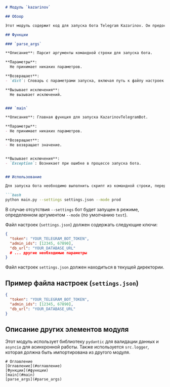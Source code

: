 ```markdown
# Модуль `kazarinov`

## Обзор

Этот модуль содержит код для запуска бота Telegram Kazarinov. Он предоставляет возможность запуска бота в различных режимах (test/prod) и с настройками из файла JSON.

## Функции

### `parse_args`

**Описание**: Парсит аргументы командной строки для запуска бота.

**Параметры**:
  Не принимает никаких параметров.

**Возвращает**:
- `dict`: Словарь с параметрами запуска, включая путь к файлу настроек (`settings`) и режим работы (`mode`).

**Вызывает исключения**:
  Не вызывает исключений.


### `main`

**Описание**: Главная функция для запуска KazarinovTelegramBot.

**Параметры**:
- Не принимает никаких параметров.

**Возвращает**:
- Не возвращает значение.


**Вызывает исключения**:
- `Exception`: Возникает при ошибке в процессе запуска бота.


## Использование

Для запуска бота необходимо выполнить скрипт из командной строки, передав опционально путь к файлу настроек JSON и режим работы:

```bash
python main.py --settings settings.json --mode prod
```

В случае отсутствия `--settings` бот будет запущен в режиме, определенном аргументом `--mode` (по умолчанию `test`).

Файл настроек (`settings.json`) должен содержать следующие ключи:

```json
{
  "token": "YOUR_TELEGRAM_BOT_TOKEN",
  "admin_ids": [12345, 67890],
  "db_url": "YOUR_DATABASE_URL"
  # ... другие необходимые параметры
}
```

Файл настроек `settings.json` должен находиться в текущей директории.

## Пример файла настроек (`settings.json`)

```json
{
  "token": "YOUR_TELEGRAM_BOT_TOKEN",
  "admin_ids": [12345, 67890],
  "db_url": "YOUR_DATABASE_URL"
}
```

## Описание других элементов модуля

Этот модуль использует библиотеку `pydantic` для валидации данных и `asyncio` для асинхронной работы. Также используется `src.logger`, которая должна быть импортирована из другого модуля.

```
# Оглавление
[Оглавление](#оглавление)
[Функции](#функции)
[main](#main)
[parse_args](#parse_args)

```
```